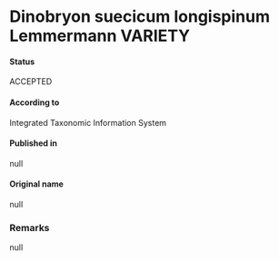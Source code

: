 Dinobryon suecicum longispinum Lemmermann VARIETY
=======

#### Status
ACCEPTED

#### According to
Integrated Taxonomic Information System

#### Published in
null

#### Original name
null

### Remarks
null